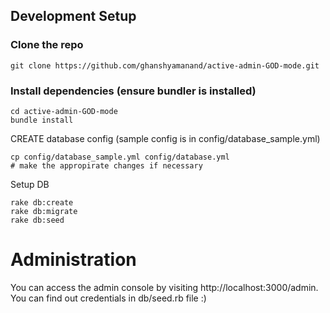 ## Development Setup

### Clone the repo
```
git clone https://github.com/ghanshyamanand/active-admin-GOD-mode.git
```

### Install dependencies (ensure bundler is installed)
```
cd active-admin-GOD-mode
bundle install
```

CREATE database config (sample config is in config/database_sample.yml)
```
cp config/database_sample.yml config/database.yml
# make the appropirate changes if necessary
```
Setup DB
```
rake db:create
rake db:migrate
rake db:seed
```

# Administration

You can access the admin console by visiting http://localhost:3000/admin. You can find out credentials in db/seed.rb file :)
